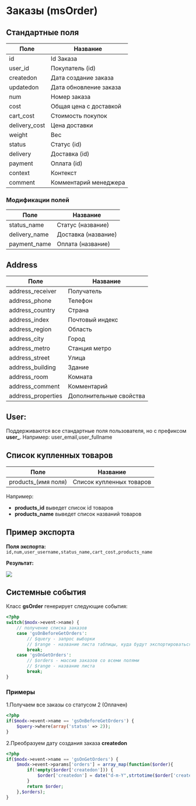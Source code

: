 # Заказы (msOrder)

## Стандартные поля

| Поле          | Название               |
| ------------- | ---------------------- |
| id            | Id Заказа              |
| user_id       | Покупатель (id)        |
| createdon     | Дата создание заказа   |
| updatedon     | Дата обновление заказа |
| num           | Номер заказа           |
| cost          | Общая цена с доставкой |
| cart_cost     | Стоимость покупок      |
| delivery_cost | Цена доставки          |
| weight        | Вес                    |
| status        | Статус (id)            |
| delivery      | Доставка (id)          |
| payment       | Оплата (id)            |
| context       | Контекст               |
| comment       | Комментарий менеджера  |

### Модификации полей

| Поле          | Название            |
| ------------- | ------------------- |
| status_name   | Статус (название)   |
| delivery_name | Доставка (название) |
| payment_name  | Оплата (название)   |

## Address

| Поле               | Название                |
| ------------------ | ----------------------- |
| address_receiver   | Получатель              |
| address_phone      | Телефон                 |
| address_country    | Страна                  |
| address_index      | Почтовый индекс         |
| address_region     | Область                 |
| address_city       | Город                   |
| address_metro      | Станция метро           |
| address_street     | Улица                   |
| address_building   | Здание                  |
| address_room       | Комната                 |
| address_comment    | Комментарий             |
| address_properties | Дополнительные свойства |

## User:

Поддерживаются все стандартные поля пользователя, но с префиксом **user\_**.
Например: user_email,user_fullname

## Список купленных товаров

| Поле                 | Название                 |
| -------------------- | ------------------------ |
| products\_(имя поля) | Список купленных товаров |

Например:

-   **products_id** выведет список id товаров
-   **products_name** выведет список названий товаров

## Пример экспорта

**Поля экспорта:** `id,num,user_username,status_name,cart_cost,products_name`

**Результат:**

![](https://file.modx.pro/files/9/3/b/93bed6c24decff7d8598b9819d82d080.jpg)

## Системные события

Класс **gsOrder** генерирует следующие события:

```php
<?php
switch($modx->event->name) {
    // получение списка заказов
    case 'gsOnBeforeGetOrders':
        // $query - запрос выборки
        // $range - название листа таблицы, куда будут экспортироваться данные
        break;
    case 'gsOnGetOrders':
        // $orders - массив заказов со всеми полями
        // $range - название листа
        break;
}
```

### Примеры

1.Получаем все заказы со статусом 2 (Оплачен)

```php
<?php
if($modx->event->name == 'gsOnBeforeGetOrders') {
    $query->where(array('status' => 2));
}
```

2.Преобразуем дату создания заказа **createdon**

```php
<?php
if($modx->event->name == 'gsOnGetOrders') {
    $modx->event->params['orders'] = array_map(function($order){
        if(!empty($order['createdon'])) {
            $order['createdon'] = date("d-m-Y",strtotime($order['createdon']));
        }
        return $order;
    },$orders);
}
```
